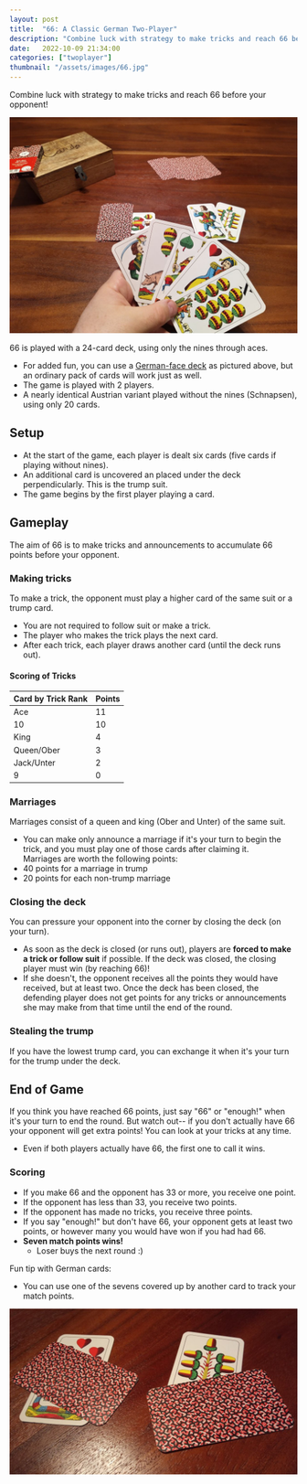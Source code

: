 ```yaml
---
layout: post
title:  "66: A Classic German Two-Player"
description: "Combine luck with strategy to make tricks and reach 66 before your opponent!"
date:   2022-10-09 21:34:00
categories: ["twoplayer"]
thumbnail: "/assets/images/66.jpg"
---
```

Combine luck with strategy to make tricks and reach 66 before your opponent! 

![](/assets/images/66.jpg)

66 is played with a 24-card deck, using only the nines through aces.
- For added fun, you can use a [German-face deck](https://www.piatnik.com/spiele/spielkarten/regionale-karten/blitz-salzburger) as pictured above, but an ordinary pack of cards will work just as well.
- The game is played with 2 players.  
- A nearly identical Austrian variant played without the nines (Schnapsen), using only 20 cards.

## Setup
- At the start of the game, each player is dealt six cards (five cards if playing without nines).
- An additional card is uncovered an placed under the deck perpendicularly. This is the trump suit.
- The game begins by the first player playing a card.

## Gameplay
The aim of 66 is to make tricks and announcements to accumulate 66 points before your opponent. 

### Making tricks
To make a trick, the opponent must play a higher card of the same suit or a trump card.
  - You are not required to follow suit or make a trick.
  - The player who makes the trick plays the next card. 
  - After each trick, each player draws another card (until the deck runs out).
  
#### Scoring of Tricks
 | Card by Trick Rank | Points |
| ------------------ | ------ |
| Ace                | 11     |
| 10                 | 10     |
| King               | 4      |
| Queen/Ober         | 3      |
| Jack/Unter         | 2      |
| 9                  | 0      |

### Marriages

Marriages consist of a queen and king (Ober and Unter) of the same suit.
- You can make only announce a marriage if it's your turn to begin the trick, and you must play one of those cards after claiming it.  
Marriages are worth the following points:  
- 40 points for a marriage in trump
- 20 points for each non-trump marriage 

### Closing the deck
You can pressure your opponent into the corner by closing the deck (on your turn).
- As soon as the deck is closed (or runs out), players are __forced to make a trick or follow suit__ if possible.
If the deck was closed, the closing player must win (by reaching 66)!
- If she doesn't, the opponent receives all the points they would have received, but at least two.
Once the deck has been closed, the defending player does not get points for any tricks or announcements she may make from that time until the end of the round.  

### Stealing the trump
If you have the lowest trump card, you can exchange it when it's your turn for the trump under the deck.  

## End of Game
If you think you have reached 66 points, just say "66" or "enough!" when it's your turn to end the round. But watch out-- if you don't actually have 66 your opponent will get extra points! You can look at your tricks at any time.
  - Even if both players actually have 66, the first one to call it wins.  
### Scoring
  - If you make 66 and the opponent has 33 or more, you receive one point.
  - If the opponent has less than 33, you receive two points.
  - If the opponent has made no tricks, you receive three points.
  - If you say "enough!" but don't have 66, your opponent gets at least two points, or however many you would have won if you had had 66.
  - __Seven match points wins!__
    - Loser buys the next round :)

Fun tip with German cards:
- You can use one of the sevens covered up by another card to track your match points.

![](/assets/images/score66.jpg)